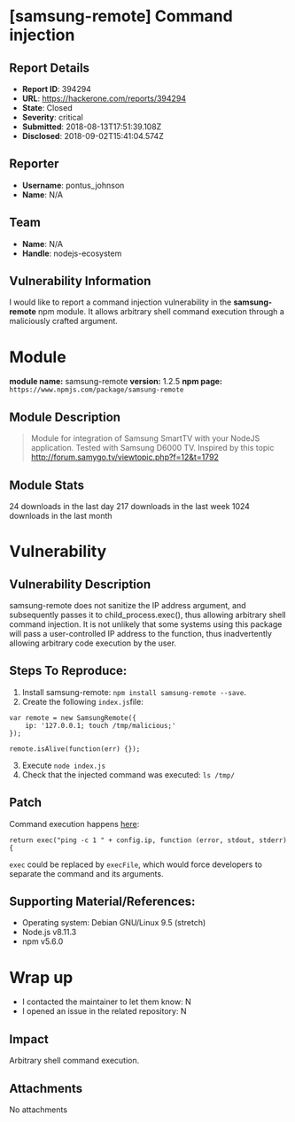 # [samsung-remote] Command injection

## Report Details
- **Report ID**: 394294
- **URL**: https://hackerone.com/reports/394294
- **State**: Closed
- **Severity**: critical
- **Submitted**: 2018-08-13T17:51:39.108Z
- **Disclosed**: 2018-09-02T15:41:04.574Z

## Reporter
- **Username**: pontus_johnson
- **Name**: N/A

## Team
- **Name**: N/A
- **Handle**: nodejs-ecosystem

## Vulnerability Information
I would like to report a command injection vulnerability in the **samsung-remote** npm module.
It allows arbitrary shell command execution through a maliciously crafted argument.

# Module

**module name:** samsung-remote
**version:** 1.2.5
**npm page:** `https://www.npmjs.com/package/samsung-remote`

## Module Description

>Module for integration of Samsung SmartTV with your NodeJS application. Tested with Samsung D6000 TV.
>Inspired by this topic http://forum.samygo.tv/viewtopic.php?f=12&t=1792

## Module Stats

24 downloads in the last day
217 downloads in the last week
1024 downloads in the last month

# Vulnerability

## Vulnerability Description

samsung-remote does not sanitize the IP address argument, and subsequently passes it to child_process.exec(), thus allowing arbitrary shell command injection. It is not unlikely that some systems using this package will pass a user-controlled IP address to the function, thus inadvertently allowing arbitrary code execution by the user.

## Steps To Reproduce:

1. Install samsung-remote: `npm install samsung-remote --save`.
2. Create the following `index.js`file:

```
var remote = new SamsungRemote({
    ip: '127.0.0.1; touch /tmp/malicious;' 
});

remote.isAlive(function(err) {});
```
3. Execute `node index.js`
4. Check that the injected command was executed: `ls /tmp/`

## Patch

Command execution happens [here](https://github.com/natalan/samsung-remote/blob/bf7e68d78dddfb534d7ef6c501d0af5e4d32e788/lib/samsung-remote.js#L103):

`return exec("ping -c 1 " + config.ip, function (error, stdout, stderr) {`

`exec` could be replaced by `execFile`, which would force developers to separate the command and its arguments.

## Supporting Material/References:

- Operating system: Debian GNU/Linux 9.5 (stretch)
- Node.js v8.11.3
- npm v5.6.0

# Wrap up


- I contacted the maintainer to let them know: N
- I opened an issue in the related repository: N

## Impact

Arbitrary shell command execution.

## Attachments
No attachments
